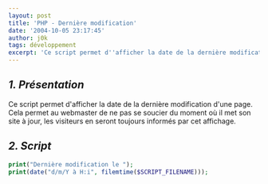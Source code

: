```yaml
---
layout: post
title: 'PHP - Dernière modification'
date: '2004-10-05 23:17:45'
author: j0k
tags: développement
excerpt: 'Ce script permet d''afficher la date de la dernière modification d''une page. Cela permet au webmaster de ne pas se soucier du moment où il met son site à jour, les visiteurs en seront toujours informés par cet affichage.'
---
```


## _1. Présentation_

Ce script permet d'afficher la date de la dernière modification d'une page. Cela permet au webmaster de ne pas se soucier du moment où il met son site à jour, les visiteurs en seront toujours informés par cet affichage.

##  _2. Script_

```php
print("Dernière modification le ");
print(date("d/m/Y à H:i", filemtime($SCRIPT_FILENAME)));
```

